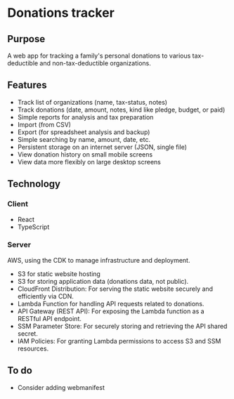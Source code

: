 # Donations tracker

## Purpose

A web app for tracking a family's personal donations to various tax-deductible and non-tax-deductible organizations.

## Features

- Track list of organizations (name, tax-status, notes)
- Track donations (date, amount, notes, kind like pledge, budget, or paid)
- Simple reports for analysis and tax preparation
- Import (from CSV)
- Export (for spreadsheet analysis and backup)
- Simple searching by name, amount, date, etc.
- Persistent storage on an internet server (JSON, single file)
- View donation history on small mobile screens
- View data more flexibly on large desktop screens

## Technology

### Client

- React
- TypeScript

### Server

AWS, using the CDK to manage infrastructure and deployment.

- S3 for static website hosting
- S3 for storing application data (donations data, not public).
- CloudFront Distribution: For serving the static website securely and efficiently via CDN.
- Lambda Function for handling API requests related to donations.
- API Gateway (REST API): For exposing the Lambda function as a RESTful API endpoint.
- SSM Parameter Store: For securely storing and retrieving the API shared secret.
- IAM Policies: For granting Lambda permissions to access S3 and SSM resources.

## To do

- Consider adding webmanifest

